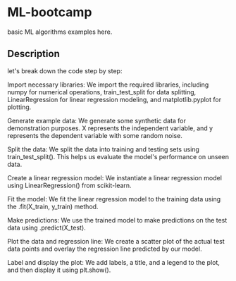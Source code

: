 # ML-bootcamp
basic ML algorithms examples here.

## Description
 let's break down the code step by step:

Import necessary libraries: We import the required libraries, including numpy for numerical operations, train_test_split for data splitting, LinearRegression for linear regression modeling, and matplotlib.pyplot for plotting.

Generate example data: We generate some synthetic data for demonstration purposes. X represents the independent variable, and y represents the dependent variable with some random noise.

Split the data: We split the data into training and testing sets using train_test_split(). This helps us evaluate the model's performance on unseen data.

Create a linear regression model: We instantiate a linear regression model using LinearRegression() from scikit-learn.

Fit the model: We fit the linear regression model to the training data using the .fit(X_train, y_train) method.

Make predictions: We use the trained model to make predictions on the test data using .predict(X_test).

Plot the data and regression line: We create a scatter plot of the actual test data points and overlay the regression line predicted by our model.

Label and display the plot: We add labels, a title, and a legend to the plot, and then display it using plt.show().
